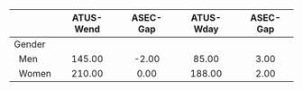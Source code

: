 
|                      |    ATUS-Wend |     ASEC-Gap |    ATUS-Wday |     ASEC-Gap |
| -------------------- | :----------: | :----------: | :----------: | :----------: |
| Gender               |              |              |              |              |
| &nbsp;&nbsp;Men      |       145.00 |        -2.00 |        85.00 |         3.00 |
| &nbsp;&nbsp;Women    |       210.00 |         0.00 |       188.00 |         2.00 |

